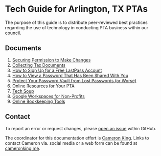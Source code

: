 # Tech Guide for Arlington, TX PTAs
The purpose of this guide is to distribute peer-reviewed best practices regarding the use of technology in conducting PTA business within our council.

## Documents
1. [Securing Permission to Make Changes](./permission.md)
2. [Collecting Tax Documents](./tax-documents.md)
3. [How to Sign Up for a Free LastPass Account](./lastpass-signup.md)
4. [How to View a Password That Has Been Shared With You](./lastpass-view.md)
5. [Protect Your Password Vault from Lost Passwords (or Worse)](./lastpass-protect.md)
6. [Online Resources for Your PTA](./online-resources.md)
7. [Tech Soup](./techsoup.md)
8. [Google Workspaces for Non-Profits](./google-workspaces.md)
9. [Online Bookkeeping Tools](./online-bookkeeping.md)

## Contact
To report an error or request changes, please [open an issue](https://github.com/ArlingtonCouncilOfPTAs/tech-guide/issues/new) within GitHub.

The coordinator for this documentation effort is [Cameron King](https://github.com/ckxng).  Links to contact Cameron via. social media or a web form can be found at [cameronking.me](https://cameronking.me).
